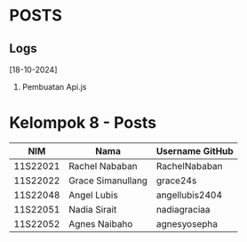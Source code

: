 # POSTS

## Logs

[18-10-2024]

<ol>
  <li> Pembuatan Api.js
</ol>

# Kelompok 8 - Posts

| NIM      | Nama              | Username GitHub |
| -------- | ----------------- | --------------- |
| 11S22021 | Rachel Nababan    | RachelNababan   |
| 11S22022 | Grace Simanullang | grace24s        |
| 11S22048 | Angel Lubis       | angellubis2404  |
| 11S22051 | Nadia Sirait      | nadiagraciaa    |
| 11S22052 | Agnes Naibaho     | agnesyosepha    |
